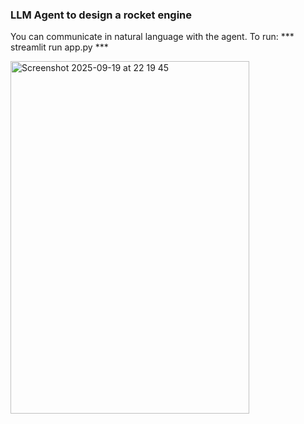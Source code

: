 ### LLM Agent to design a rocket engine 

You can communicate in natural language with the agent. To run: *** streamlit run app.py ***

<img width="382" height="564" alt="Screenshot 2025-09-19 at 22 19 45" src="https://github.com/user-attachments/assets/5938427e-1f28-47bc-a2d9-7b8fd618fdb8" />
